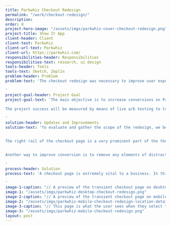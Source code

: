 ```yaml
---
title: Parkwhiz Checkout Redesign
permalink: "/work/checkout-redesign/"
description:
order: 8
project-hero-image: "/assets/imgs/parkwhiz-cover-checkout-redesign.png"
project-title: Show It App
client-header: Client
client-text: Parkwhiz
client-url-text: Parkwhiz
client-url: https://parkwhiz.com/
responsibilities-header: Responsibilities
responsibilities-text: research, ui design
tools-header: Tools
tools-text: Sketch, Zeplin
problem-header: Problem
problem-text: 'The checkout redesign was necessary to improve user experience, purchase awareness, stimulate user trust, and increase over all conversions especially for customers coming from partner links/widget flows.

'
project-goal-header: Project Goal
project-goal-text: 'The main objective is to increase conversions on ParkWhiz and for our platform partners by providing the user with more detailed location information to educate their decision making process, decreasing visual clutter, deemphasizing the time picker flow to limit users interacting with it, while avoiding potential errors and issues with availability.

The project success will be measured by means of live a/b testing to track user engagement, conversion, and circumstantial cancelation rate impact.

'
solution-header: Updates and Improvements
solution-text: 'To evaluate and gather the scope of the redesign, we begun by conducting user tests to define immediate user pain points, as well as review the list of bugs and feature requests submitted by various team members. One of the high impact bugs was obstructing users from reviewing their destination, selected time, personal information by auto-scrolling directly to the payment details section. This bug was a quick fix with a high impact pay off, quickly implemented by the web development team.


The right rail of the checkout page is a very prominent part of the the checkout process. Although there is minimal interaction happening in the content of this part of the page, there are small changes that will provide extremely useful and easy to find information for the user. The order total placement has not changed, and is still the most important piece of information to the user regarding their parking. From there we provide the address - and when available - a mini map. The difference from the old version is that instead of a static image, we now provide the user with a carousel that can show them the location on a map, as well as several images of the facility. Below the photos and amenities, there is now a section that provides more information about the facility including a preview of the garage details with the ability to view hours of operation, along with any other important location information.


Another way to improve conversion is to remove any elements of distraction. Starting with the simplifying the header to just the logo and a help button, we can direct the users eye to the important pieces of information on the page. Towards the bottom of the page we also have the promo code field that is now hidden, and expandable upon a text link. Research shows that promotional fields encourage users to leave a checkout page to find coupons off-site. By making the promo code a more subtle text link, we significantly decrease the chances of a customer not returning to complete their purchase. The most drastic update that can be seen from the old checkout version to the new one are the visual interface updates. By removing the left-rail icons next to each section, we can make the most of the spacing between the input fields and provide a cleaner and simpler form process to make sure the user doesn’t get distracted while inputting important information.

'
process-header: Solution
process-text: 'A checkout page is extremely vital to a business. In this update, the focus was placed on the visual and architectural structure of the checkout page to improve the user experience, purchase awareness, encourage user trust, and increase overall conversions for customers coming from partner links and widget flows.

'
image-1-caption: "// A preview of the transient checkout page on desktop."
image-1: "/assets/imgs/parkwhiz-desktop-checkout-redesign.png"
image-2-caption: "// A preview of the transient checkout page on mobile web."
image-2: "/assets/imgs/parkwhiz-mobile-checkout-redesign-location-details.png"
image-3-caption: "// This page is what the user sees when they select the “More About This Facility” link, which expands in the right column on the desktop view."
image-3: "/assets/imgs/parkwhiz-mobile-checkout-redesign.png"
layout: post
---
```

